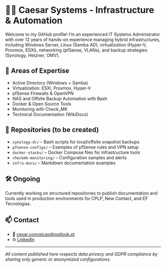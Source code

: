 # 👨‍💻 Caesar Systems - Infrastructure & Automation

Welcome to my GitHub profile! I’m an experienced IT Systems Administrator with over 12 years of hands-on experience managing hybrid infrastructures, including Windows Server, Linux (Samba AD), virtualization (Hyper-V, Proxmox, ESXi), networking (pfSense, VLANs), and backup strategies (Synology, Hetzner, OMV).

## 🔧 Areas of Expertise
- Active Directory (Windows + Samba)
- Virtualization: ESXi, Proxmox, Hyper-V
- pfSense Firewalls & OpenVPN
- NAS and Offsite Backup Automation with Bash
- Docker & Open Source Tools
- Monitoring with Check_MK
- Technical Documentation (WikiDocs)

## 📁 Repositories (to be created)
- `synology-dr/` – Bash scripts for local/offsite snapshot backups
- `pfsense-configs/` – Examples of pfSense rules and VPN setup
- `docker-stacks/` – Docker Compose files for infrastructure tools
- `checkmk-monitoring/` – Configuration samples and alerts
- `infra-docs/` – Markdown documentation examples

## 🛠️ Ongoing
Currently working on structured repositories to publish documentation and tools used in production environments for CPLP, New Contact, and EF Tecnologias.

## 📫 Contact
- 📧 cesar.conceicao@outlook.pt
- 🌐 [LinkedIn](www.linkedin.com/in/césar-conceição-bb7b4575)

---

*All content published here respects data privacy and GDPR compliance by sharing only generic or anonymized configurations.*
